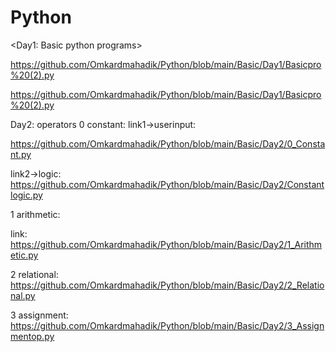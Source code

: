 # Python

<Day1: Basic python programs>

https://github.com/Omkardmahadik/Python/blob/main/Basic/Day1/Basicpro%20(2).py

https://github.com/Omkardmahadik/Python/blob/main/Basic/Day1/Basicpro%20(2).py

Day2: operators
0 constant: link1->userinput:

 https://github.com/Omkardmahadik/Python/blob/main/Basic/Day2/0_Constant.py

link2->logic: https://github.com/Omkardmahadik/Python/blob/main/Basic/Day2/Constantlogic.py

1 arithmetic:

link: 
https://github.com/Omkardmahadik/Python/blob/main/Basic/Day2/1_Arithmetic.py

2 relational: 
https://github.com/Omkardmahadik/Python/blob/main/Basic/Day2/2_Relational.py

3 assignment: 
https://github.com/Omkardmahadik/Python/blob/main/Basic/Day2/3_Assignmentop.py
